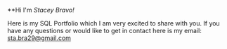 **Hi I'm _Stacey Bravo!_

Here is my SQL Portfolio which I am very excited to share with you. 
If you have any questions or would like to get in contact here is my email: sta.bra29@gmail.com 
